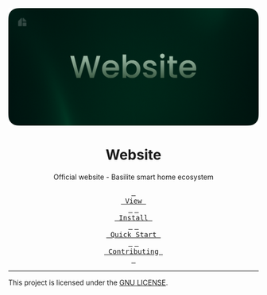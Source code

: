 <div align="center">
    <img src="./public/github-banner.png">
    <h1 align="center"> Website </h1>
    <p>Official website - Basilite smart home ecosystem</p>
</div>

<p align="center">
  <a href="https://basilite.netlify.app/"><kbd> <br> View <br> </kbd></a>
  <a href=""><kbd> <br> Install <br> </kbd></a>
  <a href=""><kbd> <br> Quick Start <br> </kbd></a>
  <a href=""><kbd> <br> Contributing <br> </kbd></a>
</p>

---

This project is licensed under the [GNU LICENSE](./LICENSE).